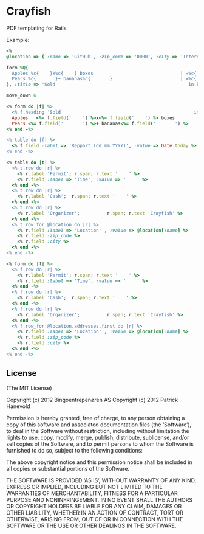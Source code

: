# Crayfish

PDF templating for Rails.

Example:

``` ruby
<%
@location => { :name => 'GitHub', :zip_code => '0000', :city => 'Internet' }

form %Q{
  Apples %c{    }x%c{    } boxes                                | =%c{         }
  Pears %c{       }+ bananas%c{       }                         | =%c{         }
}, :title => 'Sold                                                 in kjosk %c{      }'

move_down 6

<% form do |f| %>
  <% f.heading 'Sold                                                 in kjosk '+f.field('      ') %>
  Apples   <%= f.field('    ') %>x<%= f.field('    ') %> boxes                <%= f.span %> =<%= f.field('         ') %>
  Pears <%= f.field('       ') %>+ bananas<%= f.field('       ') %>                         <%= f.span %> =<%= f.field('         ') %>
<% end -%>

<% table do |f| %>
  <% f.field :label => 'Repport (dd.mm.YYYY)', :value => Date.today %>
<% end -%>

<% table do |t| %>
  <% t.row do |r| %>
    <% r.label 'Permit'; r.span; r.text '    ' %>
    <% r.field :label => 'Time', :value => '    ' %>
  <% end -%>
  <% t.row do |r| %>
    <% r.label 'Cash';  r.span; r.text '    ' %>
  <% end -%>
  <% t.row do |r| %>
    <% r.label 'Organizer';          r.span; r.text 'Crayfish' %>
  <% end -%>
  <% t.row_for @location do |r| %>
    <% r.field :label => 'Location' , :value => @location[:name] %>
    <% r.field :zip_code %>
    <% r.field :city %>
  <% end -%>
<% end -%>

<% form do |f| %>
  <% f.row do |r| %>
    <% r.label 'Permit'; r.span; r.text '    ' %>
    <% r.field :label => 'Time', :value => '    ' %>
  <% end -%>
  <% f.row do |r| %>
    <% r.label 'Cash';  r.span; r.text '    ' %>
  <% end -%>
  <% f.row do |r| %>
    <% r.label 'Organizer';          r.span; r.text 'Crayfish' %>
  <% end -%>
  <% f.row_for @location.addresses.first do |r| %>
    <% r.field :label => 'Location' , :value => @location[:name] %>
    <% r.field :zip_code %>
    <% r.field :city %>
  <% end -%>
<% end -%>
```

## License

(The MIT License)

Copyright (c) 2012 Bingoentrepenøren AS
Copyright (c) 2012 Patrick Hanevold

Permission is hereby granted, free of charge, to any person obtaining a copy of this software and associated documentation files (the ‘Software’), to deal in the Software without restriction, including without limitation the rights to use, copy, modify, merge, publish, distribute, sublicense, and/or sell copies of the Software, and to permit persons to whom the Software is furnished to do so, subject to the following conditions:

The above copyright notice and this permission notice shall be included in all copies or substantial portions of the Software.

THE SOFTWARE IS PROVIDED ‘AS IS’, WITHOUT WARRANTY OF ANY KIND, EXPRESS OR IMPLIED, INCLUDING BUT NOT LIMITED TO THE WARRANTIES OF MERCHANTABILITY, FITNESS FOR A PARTICULAR PURPOSE AND NONINFRINGEMENT. IN NO EVENT SHALL THE AUTHORS OR COPYRIGHT HOLDERS BE LIABLE FOR ANY CLAIM, DAMAGES OR OTHER LIABILITY, WHETHER IN AN ACTION OF CONTRACT, TORT OR OTHERWISE, ARISING FROM, OUT OF OR IN CONNECTION WITH THE SOFTWARE OR THE USE OR OTHER DEALINGS IN THE SOFTWARE.
